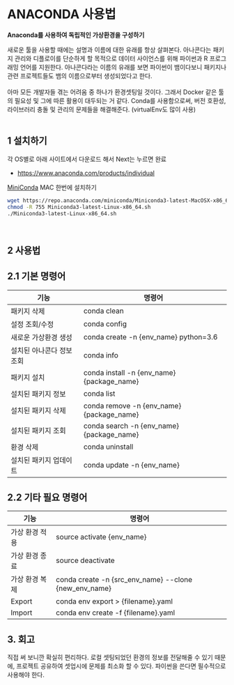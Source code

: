 # ANACONDA 사용법

**Anaconda를 사용하여 독립적인 가상환경을 구성하기**
<!--more-->
새로운 툴을 사용할 때에는 설명과 이름에 대한 유래를 항상 살펴본다. 아나콘다는 패키지 관리와 디플로이를 단순하게
할 목적으로 데이터 사이언스를 위해 파이썬과 R 프로그래밍 언어를 지원한다. 아나콘다라는 이름의 유래를 보면 파이썬이 뱀이다보니 패키지나 관련 프로젝트들도 뱀의 이름으로부터 생성되었다고 한다. 
<br>
<br>
아마 모든 개발자들 겪는 어려움 중 하나가 환경셋팅일 것이다. 그래서 Docker 같은 툴의 필요성 및 그에 따른 활용이 대두되는 거 같다. Conda를 사용함으로써, 버전 호환성, 라이브러리 충돌 및 관리의 문제들을 해결해준다.
(virtualEnv도 많이 사용)
<br>
<br>
## 1 설치하기
 각 OS별로 아래 사이트에서 다운로드 해서 Next는 누르면 완료
* https://www.anaconda.com/products/individual

[MiniConda](https://docs.conda.io/en/latest/miniconda.html) MAC 한번에 설치하기
```bash
wget https://repo.anaconda.com/miniconda/Miniconda3-latest-MacOSX-x86_64.sh
chmod -R 755 Miniconda3-latest-Linux-x86_64.sh
./Miniconda3-latest-Linux-x86_64.sh
```
<br>

## 2 사용법
## 2.1 기본 명령어
| 기능 | 명령어 |
| ------ | ----------- |
| 패키지 삭제 | conda clean | 
| 설정 조회/수정 | conda config
| 새로운 가상환경 생성 |  conda create -n {env_name} python=3.6 |
| 설치된 아나콘다 정보 조회 | conda info |
| 패키지 설치 | conda install -n {env_name} {package_name} |
| 설치된 패키지 정보 | conda list |
| 설치된 패키지 삭제 | conda remove -n {env_name} {package_name} |
| 설치된 패키지 조회 | conda search -n {env_name} {package_name} |
| 환경 삭제 | conda uninstall |
| 설치된 패키지 업데이트 | conda update -n {env_name} |

## 2.2 기타 필요 명령어 
| 기능 | 명령어 |
| ------ | ----------- |
| 가상 환경 적용 | source activate {env_name} |
| 가상 환경 종료 | source deactivate |
| 가상 환경 복제 | conda create -n {src_env_name} --clone {new_env_name} |
| Export | conda env export > {filename}.yaml |
| Import | conda env create -f {filename}.yaml |


## 3. 회고
 직접 써 보니깐 확실히 편리하다. 로컬 셋팅되었던 환경의 정보를 전달해줄 수 있기 때문에, 프로젝트 공유하여 셋업시에 문제를 최소화 할 수 있다. 파이썬을 쓴다면 필수적으로 사용해야 한다. 





